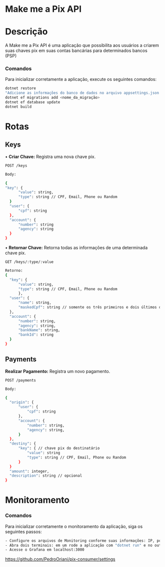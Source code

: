 # Make me a Pix API
<h1>Descrição</h1>

  <p>A Make me a Pix API é uma aplicação que possibilita aos usuários a criarem suas chaves pix em suas contas bancárias para determinados bancos (PSP)</p>

  <h3>Comandos</h3>
  Para inicializar corretamente a aplicação, execute os seguintes comandos:

```bash
dotnet restore
"Adicione as informações do banco de dados no arquivo appsettings.json e rode as migrations"
dotnet ef migrations add <nome_da_migração>
dotnet ef database update
dotnet build
```

<h1>Rotas</h1>
<h2>Keys</h2>
• <strong>Criar Chave:</strong> Registra uma nova chave pix.


    POST /keys

  ```bash
Body:

{
  "key": {
		"value": string,
		"type": string // CPF, Email, Phone ou Random
	}
	"user": {
		"cpf": string
	},
	"account": {
		"number": string
		"agency": string
	} 
}
```

• <strong>Retornar Chave:</strong> Retorna todas as informações de uma determinada chave pix.

    GET /keys/:type/:value

  ```bash
Retorno:
{
	"key": {
		"value": string,
		"type": string // CPF, Email, Phone ou Random
	    },
	"user": {
		"name": string,
		"maskedCpf": string // somente os três primeiros e dois últimos dígitos
	},
	"account": {
		"number": string,
		"agency": string,
		"bankName": string,
		"bankId": string
	}
}
```

<h2>Payments</h2>
<strong>Realizar Pagamento:</strong> Registra um novo pagamento.

    POST /payments

  ```bash
Body:

{
	"origin": {
		"user": {
			"cpf": string
		},
		"account": {
			"number": string,
			"agency": string,
		}
	},
	"destiny": {
		"key": { // chave pix do destinatário
			"value": string
			"type": string // CPF, Email, Phone ou Random
		}
	}
	"amount": integer,
	"description": string // opcional
}
```

<h1>Monitoramento</h1>

<h3>Comandos</h3>
  Para inicializar corretamente o monitoramento da aplicação, siga os seguintes passos:

```bash
- Configure os arquivos de Monitoring conforme suas informações: IP, portas, etc.
- Abra dois terminais: em um rode a aplicação com "dotnet run" e no outro entre na pasta "/pix/Monitoring" e rode o comando de "docker compose up -d"
- Acesse o Grafana em localhost:3000
```


https://github.com/PedroOriani/pix-consumer/settings